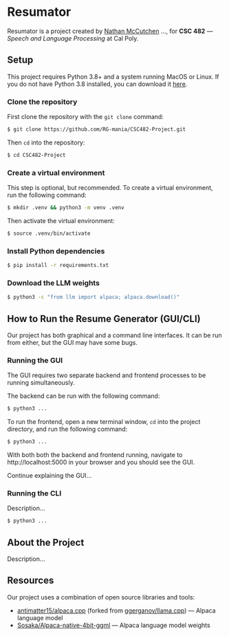 # Resumator

Resumator is a project created by [Nathan McCutchen](https://github.com/N8WM) ..., for **CSC 482** &mdash; *Speech and Language Processing* at Cal Poly.

## Setup

This project requires Python 3.8+ and a system running MacOS or Linux. If you do not have Python 3.8 installed, you can download it [here](https://www.python.org/downloads/).

### Clone the repository

First clone the repository with the `git clone` command:

```sh
$ git clone https://github.com/RG-mania/CSC482-Project.git
```

Then `cd` into the repository:

```sh
$ cd CSC482-Project
```

### Create a virtual environment

This step is optional, but recommended. To create a virtual environment, run the following command:

```sh
$ mkdir .venv && python3 -m venv .venv
```

Then activate the virtual environment:

```sh
$ source .venv/bin/activate
```

### Install Python dependencies

```sh
$ pip install -r requirements.txt
```

### Download the LLM weights

```sh
$ python3 -c "from llm import alpaca; alpaca.download()"
```

## How to Run the Resume Generator (GUI/CLI)

Our project has both graphical and a command line interfaces. It can be run from either, but the GUI may have some bugs.

### Running the GUI

The GUI requires two separate backend and frontend processes to be running simultaneously.

The backend can be run with the following command:

```sh
$ python3 ...
```

To run the frontend, open a new terminal window, `cd` into the project directory, and run the following command:

```sh
$ python3 ...
```

With both both the backend and frontend running, navigate to http://localhost:5000 in your browser and you should see the GUI.

Continue explaining the GUI...

### Running the CLI

Description...

```sh
$ python3 ...
```

## About the Project

Description...

## Resources

Our project uses a combination of open source libraries and tools:

- [antimatter15/alpaca.cpp](https://github.com/antimatter15/alpaca.cpp) (forked from [ggerganov/llama.cpp](https://github.com/ggerganov/llama.cpp)) &mdash; Alpaca language model
- [Sosaka/Alpaca-native-4bit-ggml](https://huggingface.co/Sosaka/Alpaca-native-4bit-ggml) &mdash; Alpaca language model weights